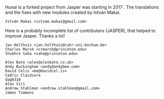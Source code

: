 Hunai is a forked project from Jasper was starting in 2017 .
The translations and the fixes with new modules created by István Makai.

    István Makai <istvam.makai@gmail.com>


Here is a probably incomplete list of contributors (JASPER), that helped to improve
Jasper. Thanks a lot!

    Jan Holthuis <jan.holthuis@ruhr-uni-bochum.de>
    Charles Marsh <crmarsh@princeton.edu>
    Shubhro Saha <saha@princeton.edu>

    Alex Bate <alex@alexbate.co.uk>
    Andy Buckingham <andy@andybee.com>
    David Celis <me@davidcel.is>
    Cedric Claidiere
    dag0310
    Alex Siri
    Andrew Stahlman <andrew.stahlman@gmail.com>
    James Timmons



